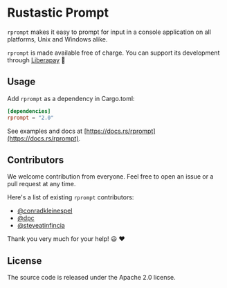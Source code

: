 # Rustastic Prompt

`rprompt` makes it easy to prompt for input in a console application on all platforms, Unix and Windows alike.

`rprompt` is made available free of charge. You can support its development through [Liberapay](https://liberapay.com/conradkleinespel/) 💪

## Usage

Add `rprompt` as a dependency in Cargo.toml:

```toml
[dependencies]
rprompt = "2.0"
```

See examples and docs at [https://docs.rs/rprompt](https://docs.rs/rprompt).

## Contributors

We welcome contribution from everyone. Feel free to open an issue or a pull request at any time.

Here's a list of existing `rprompt` contributors:

* [@conradkleinespel](https://github.com/conradkleinespel)
* [@dpc](https://github.com/dpc)
* [@steveatinfincia](https://github.com/steveatinfincia)

Thank you very much for your help!  :smiley:  :heart:

## License

The source code is released under the Apache 2.0 license.

